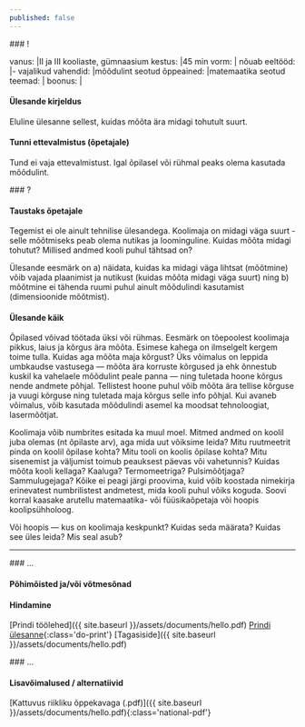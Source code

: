 ```yaml
---
published: false
---
```



<section class="section-bang">
### !

vanus: 				|II ja III kooliaste, gümnaasium
kestus: 			|45 min
vorm: 				|
nõuab eeltööd:		|-
vajalikud vahendid:	|mõõdulint
seotud õppeained:	|matemaatika
seotud teemad:		|
boonus:				|

#### Ülesande kirjeldus
Eluline ülesanne sellest, kuidas mõõta ära midagi tohutult suurt.

#### Tunni ettevalmistus (õpetajale)
Tund ei vaja ettevalmistust. Igal õpilasel või rühmal peaks olema kasutada mõõdulint.

</section>

<section class="section-question">
### ?

#### Taustaks õpetajale
Tegemist ei ole ainult tehnilise ülesandega. Koolimaja on midagi väga suurt - selle mõõtmiseks peab olema nutikas ja loominguline. Kuidas mõõta midagi tohutut? Millised andmed kooli puhul tähtsad on?

Ülesande eesmärk on a) näidata, kuidas ka midagi väga lihtsat (mõõtmine) võib vajada plaanimist ja nutikust (kuidas mõõta midagi väga suurt) ning b) mõõtmine ei tähenda ruumi puhul ainult mõõdulindi kasutamist (dimensioonide mõõtmist).

#### Ülesande käik
Õpilased võivad töötada üksi või rühmas. Eesmärk on tõepoolest koolimaja pikkus, laius ja kõrgus ära mõõta. Esimese kahega on ilmselgelt kergem toime tulla. Kuidas aga mõõta maja kõrgust? Üks võimalus on leppida umbkaudse vastusega — mõõta ära korruste kõrgused ja ehk õnnestub kuskil ka vahelaele mõõdulint peale panna — ning tuletada hoone kõrgus nende andmete põhjal. Tellistest hoone puhul võib mõõta ära tellise kõrguse ja vuugi kõrguse ning tuletada maja kõrgus selle info põhjal. Kui avaneb võimalus, võib kasutada mõõdulindi asemel ka moodsat tehnoloogiat, lasermõõtjat.

Koolimaja võib numbrites esitada ka muul moel. Mitmed andmed on koolil juba olemas (nt õpilaste arv), aga mida uut võiksime leida? Mitu ruutmeetrit pinda on koolil õpilase kohta? Mitu tooli on koolis õpilase kohta? Mitu sisenemist ja väljumist toimub peauksest päevas või vahetunnis? Kuidas mõõta kooli kellaga? Kaaluga? Termomeetriga? Pulsimõõtjaga? Sammulugejaga? Kõike ei peagi järgi proovima, kuid võib koostada nimekirja erinevatest numbrilistest andmetest, mida kooli puhul võiks koguda. Soovi korral kaasake arutellu matemaatika- või füüsikaõpetaja või hoopis koolipsühholoog.

Või hoopis — kus on koolimaja keskpunkt? Kuidas seda määrata? Kuidas see üles leida? Mis seal asub?

</section>

------

<section class="section-dots">
### ...

#### Põhimõisted ja/või võtmesõnad


#### Hindamine


[Prindi töölehed]({{ site.baseurl }}/assets/documents/hello.pdf)
[Prindi ülesanne](){:class='do-print'}
[Tagasiside]({{ site.baseurl }}/assets/documents/hello.pdf)
</section>


<section class="section-background">
### ...

#### Lisavõimalused / alternatiivid


[Kattuvus riikliku õppekavaga (.pdf)]({{ site.baseurl }}/assets/documents/hello.pdf){:class='national-pdf'}
</section>
